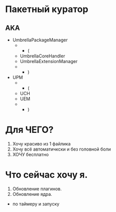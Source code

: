 # Пакетный куратор
## AKA
  - UmbrellaPackageManager
    - - (
    - UmbrellaCoreHandler
    - UmbrellaExtensionManager
    - - )
  - UPM
    - - (
    - UCH
    - UEM
    - - )

# Для ЧЕГО?
  1. Хочу красиво из 1 файлика
  2. Хочу всё автоматичкски и без головной боли
  3. ХОЧУ бесплатно
# Что сейчас хочу я.
  1. Обновление плагинов.
  2. Обновление ядра.
- по таймеру и запуску
